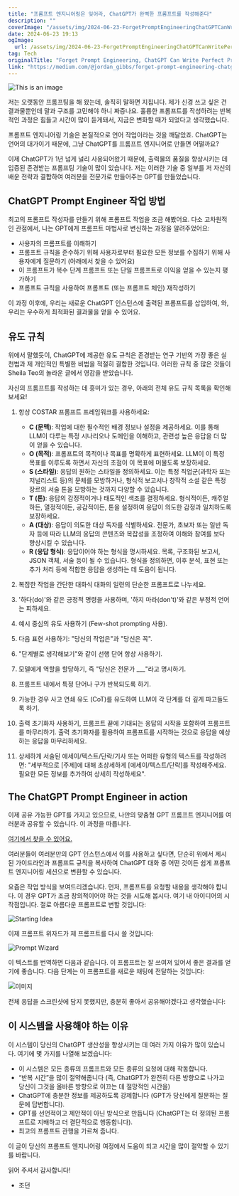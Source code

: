 ```yaml
---
title: "프롬프트 엔지니어링은 잊어라, ChatGPT가 완벽한 프롬프트를 작성해준다"
description: ""
coverImage: "/assets/img/2024-06-23-ForgetPromptEngineeringChatGPTCanWritePerfectPromptsforYou_0.png"
date: 2024-06-23 19:13
ogImage: 
  url: /assets/img/2024-06-23-ForgetPromptEngineeringChatGPTCanWritePerfectPromptsforYou_0.png
tag: Tech
originalTitle: "Forget Prompt Engineering, ChatGPT Can Write Perfect Prompts for You"
link: "https://medium.com/@jordan_gibbs/forget-prompt-engineering-chatgpt-can-write-perfect-prompts-for-you-6ad21c4cfa99"
---
```



![This is an image](/assets/img/2024-06-23-ForgetPromptEngineeringChatGPTCanWritePerfectPromptsforYou_0.png)

저는 오랫동안 프롬프팅을 해 왔는데, 솔직히 말하면 지칩니다. 제가 신경 쓰고 싶은 건 결과물뿐인데 말과 구조를 고민해야 하니 짜증나요. 훌륭한 프롬프트를 작성하려는 반복적인 과정은 힘들고 시간이 많이 듣게돼서, 지금은 변화할 때가 되었다고 생각했습니다.

프롬프트 엔지니어링 기술은 본질적으로 언어 작업이라는 것을 깨달았죠. ChatGPT는 언어의 대가이기 때문에, 그냥 ChatGPT를 프롬프트 엔지니어로 만들면 어떨까요?

이제 ChatGPT가 1년 넘게 널리 사용되어왔기 때문에, 출력물의 품질을 향상시키는 데 입증된 존경받는 프롬프팅 기술이 많이 있습니다. 저는 이러한 기술 중 일부를 저 자신의 배운 전략과 결합하여 여러분을 전문가로 만들어주는 GPT를 만들었습니다.

<div class="content-ad"></div>

## ChatGPT Prompt Engineer 작업 방법

최고의 프롬프트 작성자를 만들기 위해 프롬프트 작업을 조금 해봤어요. 다소 고차원적인 관점에서, 나는 GPT에게 프롬프트 마법사로 변신하는 과정을 알려주었어요:

- 사용자의 프롬프트를 이해하기
- 프롬프트 규칙을 준수하기 위해 사용자로부터 필요한 모든 정보를 수집하기 위해 사용자에게 질문하기 (아래에서 찾을 수 있어요)
- 이 프롬프트가 복수 단계 프롬프트 또는 단일 프롬프트로 이익을 얻을 수 있는지 평가하기
- 프롬프트 규칙을 사용하여 프롬프트 (또는 프롬프트 체인) 재작성하기

이 과정 이후에, 우리는 새로운 ChatGPT 인스턴스에 출력된 프롬프트를 삽입하여, 와, 우리는 우수하게 최적화된 결과물을 얻을 수 있어요.

<div class="content-ad"></div>

## 유도 규칙

위에서 말했듯이, ChatGPT에 제공한 유도 규칙은 존경받는 연구 기반의 가장 좋은 실천법과 제 개인적인 특별한 비법을 적절히 결합한 것입니다. 이러한 규칙 중 많은 것들이 Sheila Teo의 놀라운 글에서 영감을 받았습니다.

자신의 프롬프트를 작성하는 데 흥미가 있는 경우, 아래의 전체 유도 규칙 목록을 확인해보세요!

1. 항상 COSTAR 프롬프트 프레임워크를 사용하세요:
   - **C (문맥)**: 작업에 대한 필수적인 배경 정보나 설정을 제공하세요. 이를 통해 LLM이 다루는 특정 시나리오나 도메인을 이해하고, 관련성 높은 응답을 더 많이 얻을 수 있습니다.
   - **O (목적)**: 프롬프트의 목적이나 목표를 명확하게 표현하세요. LLM이 이 특정 목표를 이루도록 하면서 자신의 초점이 이 목표에 머물도록 보장하세요.
   - **S (스타일)**: 응답의 원하는 스타일을 정의하세요. 이는 특정 직업군(과학자 또는 저널리스트 등)의 문체를 모방하거나, 형식적 보고서나 창작적 소설 같은 특정 장르의 서술 톤을 모방하는 것까지 다양할 수 있습니다.
   - **T (톤)**: 응답의 감정적이거나 태도적인 색조를 결정하세요. 형식적이든, 캐주얼하든, 열정적이든, 공감적이든, 톤을 설정하여 응답이 의도한 감정과 일치하도록 보장하세요.
   - **A (대상)**: 응답이 의도한 대상 독자를 식별하세요. 전문가, 초보자 또는 일반 독자 등에 따라 LLM의 응답의 콘텐츠와 복잡성을 조정하여 이해와 참여를 보다 향상시킬 수 있습니다.
   - **R (응답 형식)**: 응답이어야 하는 형식을 명시하세요. 목록, 구조화된 보고서, JSON 객체, 서술 등이 될 수 있습니다. 형식을 정의하면, 이후 분석, 표현 또는 추가 처리 등에 적합한 응답을 생성하는 데 도움이 됩니다.

2. 복잡한 작업을 간단한 대화식 대화의 일련의 단순한 프롬프트로 나누세요.
3. '하다(do)'와 같은 긍정적 명령을 사용하며, '하지 마라(don't)'와 같은 부정적 언어는 피하세요.
4. 예시 중심의 유도 사용하기 (Few-shot prompting 사용).
5. 다음 표현 사용하기: "당신의 작업은"과 "당신은 꼭".
6. "단계별로 생각해보기"와 같이 선행 단어 항상 사용하기.
7. 모델에게 역할을 할당하기, 즉 "당신은 전문가 ___"라고 명시하기.
8. 프롬프트 내에서 특정 단어나 구가 반복되도록 하기.
9. 가능한 경우 사고 연쇄 유도 (CoT)를 유도하여 LLM이 각 단계를 더 깊게 파고들도록 하기.
10. 출력 초기화자 사용하기, 프롬프트 끝에 기대되는 응답의 시작을 포함하여 프롬프트를 마무리하기. 출력 초기화자를 활용하여 프롬프트를 시작하는 것으로 응답을 예상하는 응답을 마무리하세요.
11. 상세하게 서술된 에세이/텍스트/단락/기사 또는 어떠한 유형의 텍스트를 작성하려면: "세부적으로 [주제]에 대해 초상세하게 [에세이/텍스트/단락]를 작성해주세요. 필요한 모든 정보를 추가하여 상세히 작성하세요".

<div class="content-ad"></div>

## The ChatGPT Prompt Engineer in action

이제 공유 가능한 GPT를 가지고 있으므로, 나만의 맞춤형 GPT 프롬프트 엔지니어를 여러분과 공유할 수 있습니다. 이 과정을 따릅니다.

[여기에서 찾을 수 있어요.](link)

여러분들이 여러분만의 GPT 인스턴스에서 이를 사용하고 싶다면, 단순히 위에서 제시된 가이드라인과 프롬프트 규칙을 복사하여 ChatGPT 대화 중 어떤 것이든 쉽게 프롬프트 엔지니어링 세션으로 변환할 수 있습니다.

<div class="content-ad"></div>

요즘은 작업 방식을 보여드리겠습니다. 먼저, 프롬프트를 요청할 내용을 생각해야 합니다. 이 경우 GPT가 조금 창의적이어야 하는 것을 시도해 봅시다. 여기 내 아이디어의 시작점입니다. 절로 아름다운 프롬프트로 변할 것입니다:

![Starting Idea](/assets/img/2024-06-23-ForgetPromptEngineeringChatGPTCanWritePerfectPromptsforYou_1.png)

이제 프롬프트 위자드가 제 프롬프트를 다시 쓸 것입니다:

![Prompt Wizard](/assets/img/2024-06-23-ForgetPromptEngineeringChatGPTCanWritePerfectPromptsforYou_2.png)

<div class="content-ad"></div>

이 텍스트를 번역하면 다음과 같습니다.
이 프롬프트는 잘 쓰여져 있어서 좋은 결과를 얻기에 좋습니다. 다음 단계는 이 프롬프트를 새로운 채팅에 전달하는 것입니다:


![이미지](/assets/img/2024-06-23-ForgetPromptEngineeringChatGPTCanWritePerfectPromptsforYou_3.png)


전체 응답을 스크린샷에 담지 못했지만, 충분히 좋아서 공유해야겠다고 생각했습니다:

## 이 시스템을 사용해야 하는 이유

<div class="content-ad"></div>

이 시스템이 당신의 ChatGPT 생산성을 향상시키는 데 여러 가지 이유가 많이 있습니다. 여기에 몇 가지를 나열해 보겠습니다:

- 이 시스템은 모든 종류의 프롬프트와 모든 종류의 요청에 대해 작동합니다.
- “반복 시간”을 많이 절약해줍니다 (즉, ChatGPT가 완전히 다른 방향으로 나가고 당신이 그것을 올바른 방향으로 이끄는 데 절망적인 시간을)
- ChatGPT에 충분한 정보를 제공하도록 강제합니다 (GPT가 당신에게 질문하는 질문에 답변합니다).
- GPT를 선언적이고 제안적이 아닌 방식으로 만듭니다 (ChatGPT는 더 정의된 프롬프트로 지배하고 더 결단적으로 행동합니다).
- 최고의 프롬프트 관행을 가르쳐 줍니다.

이 글이 당신의 프롬프트 엔지니어링 여정에서 도움이 되고 시간을 많이 절약할 수 있기를 바랍니다.

읽어 주셔서 감사합니다!

<div class="content-ad"></div>

- 조던